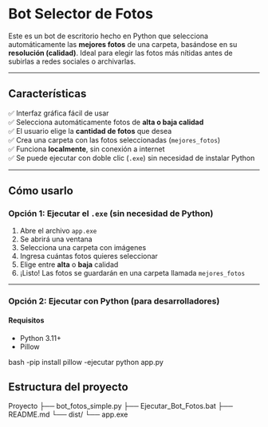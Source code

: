 #  Bot Selector de Fotos

Este es un bot de escritorio hecho en Python que selecciona automáticamente las **mejores fotos** de una carpeta, basándose en su **resolución (calidad)**. Ideal para elegir las fotos más nítidas antes de subirlas a redes sociales o archivarlas.

---

##  Características

✅ Interfaz gráfica fácil de usar  
✅ Selecciona automáticamente fotos de **alta o baja calidad**  
✅ El usuario elige la **cantidad de fotos** que desea  
✅ Crea una carpeta con las fotos seleccionadas (`mejores_fotos`)  
✅ Funciona **localmente**, sin conexión a internet  
✅ Se puede ejecutar con doble clic (`.exe`) sin necesidad de instalar Python

---

##  Cómo usarlo

###  Opción 1: Ejecutar el `.exe` (sin necesidad de Python)

1. Abre el archivo `app.exe`
2. Se abrirá una ventana
3. Selecciona una carpeta con imágenes
4. Ingresa cuántas fotos quieres seleccionar
5. Elige entre **alta** o **baja** calidad
6. ¡Listo! Las fotos se guardarán en una carpeta llamada `mejores_fotos`

---

### Opción 2: Ejecutar con Python (para desarrolladores)

####  Requisitos

- Python 3.11+
- Pillow

bash
-pip install pillow
-ejecutar python app.py

## Estructura del proyecto
 Proyecto
├── bot_fotos_simple.py
├── Ejecutar_Bot_Fotos.bat
├── README.md
└── dist/
    └── app.exe

